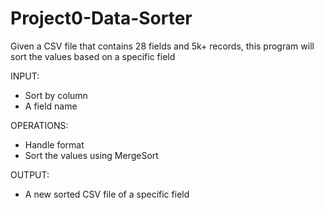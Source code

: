 # Project0-Data-Sorter
Given a CSV file that contains 28 fields and 5k+ records, this program will sort the values based on a specific field
 
INPUT:
- Sort by column
- A field name

OPERATIONS:
- Handle format
- Sort the values using MergeSort

OUTPUT:
- A new sorted CSV file of a specific field
